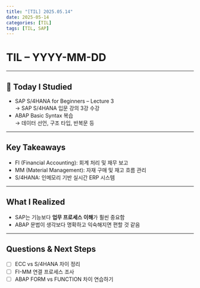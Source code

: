 ```yaml
---
title: "[TIL] 2025.05.14"
date: 2025-05-14
categories: [TIL]
tags: [TIL, SAP]
---
```


# TIL – YYYY-MM-DD
<!-- 오늘 날짜 -->

---

## 📘 Today I Studied
<!-- 오늘 공부한 강의, 실습, 문서 등 -->

- SAP S/4HANA for Beginners – Lecture 3  
  → SAP S/4HANA 입문 강의 3강 수강
- ABAP Basic Syntax 복습  
  → 데이터 선언, 구조 타입, 반복문 등

---

## Key Takeaways
<!-- 오늘 배운 주요 개념, 이론, 흐름 등을 자유롭게 정리하세요 -->

- FI (Financial Accounting): 회계 처리 및 재무 보고
- MM (Material Management): 자재 구매 및 재고 흐름 관리
- S/4HANA: 인메모리 기반 실시간 ERP 시스템

---


## What I Realized
<!-- 오늘 느낀 점, 인사이트, 나만의 정리 -->

- SAP는 기능보다 **업무 프로세스 이해**가 훨씬 중요함
- ABAP 문법이 생각보다 명확하고 익숙해지면 편할 것 같음

---

## Questions & Next Steps
<!-- 내일 할 것, 궁금한 점, 더 찾아볼 개념 등 -->

- [ ] ECC vs S/4HANA 차이 정리
- [ ] FI-MM 연결 프로세스 조사
- [ ] ABAP FORM vs FUNCTION 차이 연습하기
